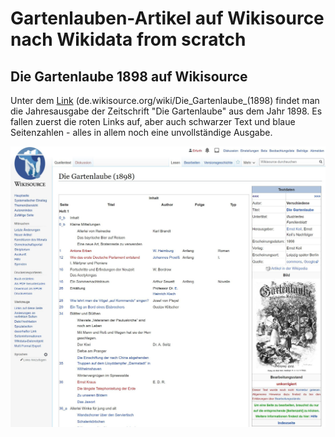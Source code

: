 # Gartenlauben-Artikel auf Wikisource nach Wikidata from scratch

## Die Gartenlaube 1898 auf Wikisource

Unter dem [Link](https://de.wikisource.org/wiki/Die_Gartenlaube_(1898)) (de.wikisource.org/wiki/Die_Gartenlaube_(1898) findet man die Jahresausgabe der Zeitschrift "Die Gartenlaube" aus dem Jahr 1898. Es fallen zuerst die roten Links auf, aber auch schwarzer Text und blaue Seitenzahlen - alles in allem noch eine unvollständige Ausgabe. 

![alt-text](https://github.com/merfurth/wikidata-queries/blob/master/Pictures/Die_Gartenlaube_1898_Wikisource.jpg "Die Gartenlaube 1898 auf de.wikisource.org")
